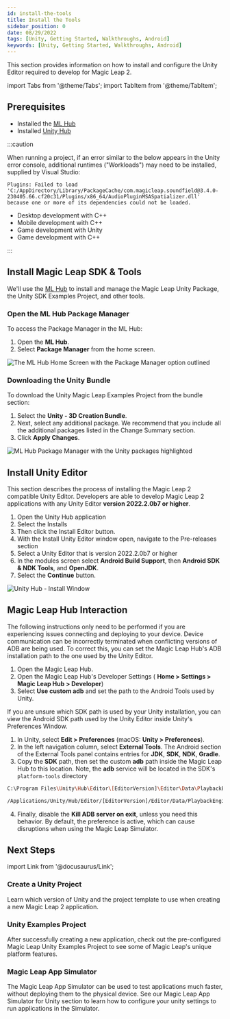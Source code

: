```yaml
---
id: install-the-tools
title: Install the Tools
sidebar_position: 0
date: 08/29/2022
tags: [Unity, Getting Started, Walkthroughs, Android]
keywords: [Unity, Getting Started, Walkthroughs, Android]
---
```



This section provides information on how to install and configure the Unity Editor required to develop for Magic Leap 2.

import Tabs from '@theme/Tabs';
import TabItem from '@theme/TabItem';

## Prerequisites

- Installed the [ML Hub](/docs/guides/getting-started/install-the-tools.md)
- Installed [Unity Hub](https://unity3d.com/get-unity/download)

:::caution

When running a project, if an error similar to the below appears in the Unity error console, additional runtimes ("Workloads") may need to be installed, supplied by Visual Studio:

```plaintext
Plugins: Failed to load 'C:/AppDirectory/Library/PackageCache/com.magicleap.soundfield@3.4.0-230405.66.cf20c31/Plugins/x86_64/AudioPluginMSASpatializer.dll' because one or more of its dependencies could not be loaded.
```

- Desktop development with C++
- Mobile development with C++
- Game development with Unity
- Game development with C++

:::

## Install Magic Leap SDK & Tools

We'll use the [ML Hub](/docs/guides/getting-started/install-the-tools.md) to install and manage the Magic Leap Unity Package, the Unity SDK Examples Project, and other tools.

### Open the ML Hub Package Manager

To access the Package Manager in the ML Hub:

1. Open the **ML Hub**.
2. Select **Package Manager** from the home screen.

![The ML Hub Home Screen with the Package Manager option outlined](/img/ml-hub/package_manager_link.png)

### Downloading the Unity Bundle

To download the Unity Magic Leap Examples Project from the bundle section:

1. Select the **Unity - 3D Creation Bundle**.
2. Next, select any additional package. We recommend that you include all the additional packages listed in the Change Summary section.
3. Click **Apply Changes**.

![ML Hub Package Manager with the Unity packages highlighted](/img/ml-hub/unity_bundle.png)

## Install Unity Editor

This section describes the process of installing the Magic Leap 2 compatible Unity Editor. Developers are able to develop Magic Leap 2 applications with any Unity Editor **version 2022.2.0b7 or higher**.

1. Open the Unity Hub application
2. Select the Installs
3. Then click the Install Editor button.
4. With the Install Unity Editor window open, navigate to the Pre-releases section
5. Select a Unity Editor that is version 2022.2.0b7 or higher
6. In the modules screen select  **Android Build Support**, then **Android SDK & NDK Tools**, and **OpenJDK**.
7. Select the **Continue** button.

![Unity Hub - Install Window](/img/unity/Unity_Install_Modules.png)

## Magic Leap Hub Interaction

The following instructions only need to be performed if you are experiencing issues connecting and deploying to your device. Device communication can be incorrectly terminated when conflicting versions of ADB are being used. To correct this, you can set the Magic Leap Hub's ADB installation path to the one used by the Unity Editor.

1. Open the Magic Leap Hub.
2. Open the  Magic Leap Hub's Developer Settings ( **Home > Settings > Magic Leap Hub > Developer**)
3. Select **Use custom adb** and set the path to the Android Tools used by Unity.

If you are unsure which SDK path is used by your Unity installation, you can view the Android SDK path used by the Unity Editor inside Unity's Preferences Window.

1. In Unity, select **Edit > Preferences** (macOS: **Unity > Preferences**).
2. In the left navigation column, select **External Tools**. The Android section of the External Tools panel contains entries for **JDK**, **SDK**, **NDK**, **Gradle**.
3. Copy the **SDK** path, then set the custom **adb** path inside the Magic Leap Hub to this location. Note, the **adb** service will be located in the SDK's `platform-tools` directory

<Tabs groupId="operating-systems">
  <TabItem value="windows" label="Windows">

```bash
C:\Program Files\Unity\Hub\Editor\[EditorVersion]\Editor\Data\PlaybackEngines\AndroidPlayer\SDK
```

</TabItem>
  <TabItem value="mac" label="MacOS">

```bash
/Applications/Unity/Hub/Editor/[EditorVersion]/Editor/Data/PlaybackEngines/AndroidPlayer/
```

</TabItem>
</Tabs>

4. Finally, disable the **Kill ADB server on exit**, unless you need this behavior. By default, the preference is active, which can cause disruptions when using the Magic Leap Simulator.

## Next Steps

import Link from '@docusaurus/Link';

<h3><Link to="/docs/guides/unity/getting-started/create-a-project"> Create a Unity Project</Link> </h3>

Learn which version of Unity and the project template to use when creating a new Magic Leap 2 application.

<h3><Link to="/docs/guides/unity/sdk-example-scenes/sdk-install-setup"> Unity Examples Project</Link> </h3>

After successfully creating a new application, check out the pre-configured Magic Leap Unity Examples Project to see some of Magic Leap's unique platform features.

<h3><Link to="/docs/guides/unity/app-simulator/unity-app-simulator"> Magic Leap App Simulator</Link> </h3>

The Magic Leap App Simulator can be used to test applications much faster, without deploying them to the physical device. See our Magic Leap App Simulator for Unity section to learn how to configure your unity settings to run applications in the Simulator.
